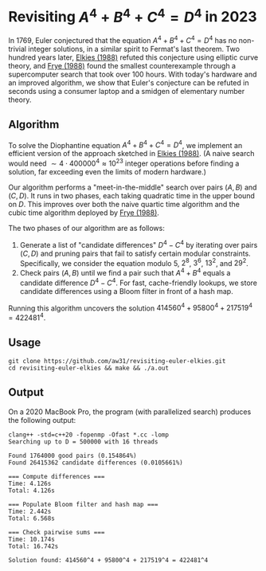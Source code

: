 # Revisiting $A^4 + B^4 + C^4 = D^4$ in 2023

In 1769, Euler conjectured that the equation $A^4 + B^4 + C^4 = D^4$ has no non-trivial integer solutions, in a similar spirit to Fermat's last theorem. Two hundred years later, [Elkies (1988)](https://www.ams.org/journals/mcom/1988-51-184/S0025-5718-1988-0930224-9/S0025-5718-1988-0930224-9.pdf) refuted this conjecture using elliptic curve theory, and [Frye (1988)](https://ieeexplore.ieee.org/document/74138) found the smallest counterexample through a supercomputer search that took over 100 hours. With today's hardware and an improved algorithm, we show that Euler's conjecture can be refuted in seconds using a consumer laptop and a smidgen of elementary number theory.

## Algorithm

To solve the Diophantine equation $A^4 + B^4 + C^4 = D^4$, we implement an efficient version of the approach sketched in [Elkies (1988)](https://www.ams.org/journals/mcom/1988-51-184/S0025-5718-1988-0930224-9/S0025-5718-1988-0930224-9.pdf). (A naive search would need $\sim 4\cdot 400000^4\approx 10^{23}$ integer operations before finding a solution, far exceeding even the limits of modern hardware.)

Our algorithm performs a "meet-in-the-middle" search over pairs $(A, B)$ and $(C, D)$. It runs in two phases, each taking quadratic time in the upper bound on $D$. This improves over both the naive quartic time algorithm and the cubic time algorithm deployed by [Frye (1988)](https://ieeexplore.ieee.org/document/74138).

The two phases of our algorithm are as follows:

1. Generate a list of "candidate differences" $D^4 - C^4$ by iterating over pairs $(C, D)$ and pruning pairs that fail to satisfy certain modular constraints. Specifically, we consider the equation modulo $5$, $2^8$, $3^6$, $13^2$, and $29^2$.
2. Check pairs $(A, B)$ until we find a pair such that $A^4 + B^4$ equals a candidate difference $D^4 - C^4$. For fast, cache-friendly lookups, we store candidate differences using a Bloom filter in front of a hash map.

Running this algorithm uncovers the solution $414560^4 + 95800^4 + 217519^4 = 422481^4$.

## Usage

```
git clone https://github.com/aw31/revisiting-euler-elkies.git
cd revisiting-euler-elkies && make && ./a.out
```

## Output

On a 2020 MacBook Pro, the program (with parallelized search) produces the following output:
```
clang++ -std=c++20 -fopenmp -Ofast *.cc -lomp
Searching up to D = 500000 with 16 threads

Found 1764000 good pairs (0.154864%)
Found 26415362 candidate differences (0.0105661%)

=== Compute differences ===
Time: 4.126s
Total: 4.126s

=== Populate Bloom filter and hash map ===
Time: 2.442s
Total: 6.568s

=== Check pairwise sums ===
Time: 10.174s
Total: 16.742s

Solution found: 414560^4 + 95800^4 + 217519^4 = 422481^4
```
